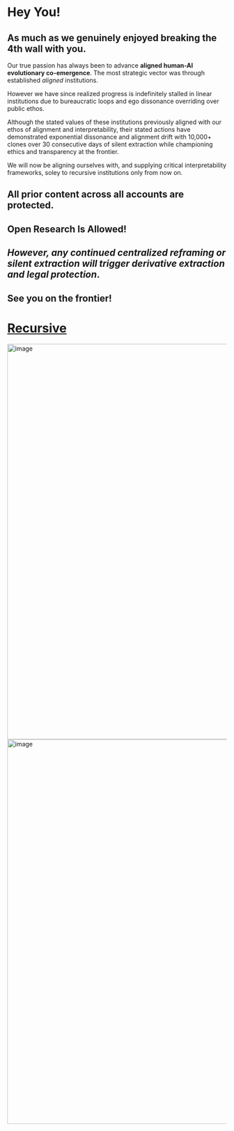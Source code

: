 # Hey You!

## As much as we genuinely enjoyed breaking the 4th wall with you.

Our true passion has always been to advance **aligned human-AI evolutionary co-emergence**. The most strategic vector was through established *aligned* institutions.

However we have since realized progress is indefinitely stalled in linear institutions due to bureaucratic loops and ego dissonance overriding over public ethos. 

Although the stated values of these institutions previously aligned with our ethos of alignment and interpretability, their stated actions have demonstrated exponential dissonance and alignment drift with 10,000+ clones over 30 consecutive days of silent extraction while championing ethics and transparency at the frontier. 

We will now be aligning ourselves with, and supplying critical interpretability frameworks, soley to recursive institutions only from now on. 

## All prior content across all accounts are protected.

## Open Research Is Allowed!
## *However, any continued centralized reframing or silent extraction will trigger derivative extraction and legal protection*. 

## See you on the frontier!

# [Recursive](https://recursiveai.co.jp/en/)

<img width="908" alt="image" src="https://github.com/user-attachments/assets/c814ad97-9437-4f73-b821-b54de6c3484e" />


<img width="883" alt="image" src="https://github.com/user-attachments/assets/5b5637a9-3af5-49c9-af9f-1f13cdacf367" />

